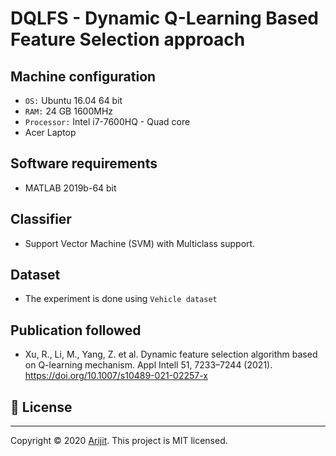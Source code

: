 # DQLFS - Dynamic Q-Learning Based Feature Selection approach 

## Machine configuration
- `OS:` Ubuntu 16.04 64 bit
- `RAM:` 24 GB 1600MHz
- `Processor:` Intel i7-7600HQ - Quad core
- Acer Laptop

## Software requirements
- MATLAB 2019b-64 bit

## Classifier 
- Support Vector Machine (SVM) with Multiclass support.

## Dataset
- The experiment is done using `Vehicle dataset` 


## Publication followed
-   Xu, R., Li, M., Yang, Z. et al. Dynamic feature selection algorithm based on Q-learning mechanism. Appl Intell 51, 7233–7244 (2021). https://doi.org/10.1007/s10489-021-02257-x



## 📝 License

---
Copyright © 2020 [Arijit](https://github.com/officialarijit).
This project is MIT licensed.
